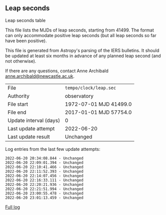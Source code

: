 
## Leap seconds

Leap seconds table

This file lists the MJDs of leap seconds, starting from 41499.
The format can only accommodate positive leap seconds (but all
leap seconds so far have been positive).

This file is generated from Astropy's parsing of the IERS
bulletins. It should be updated at least six months in advance
of any planned leap second (and not otherwise).

If there are any questions, contact Anne Archibald
<anne.archibald@newcastle.ac.uk>.

|     |     |
|:--- |:--- |
| File | `tempo/clock/leap.sec` |
| Authority | observatory |
| File start | 1972-07-01 MJD 41499.0 |
| File end | 2017-01-01 MJD 57754.0 |
| Update interval (days) | 0 |
| Last update attempt | 2022-06-20 |
| Last update result | Unchanged |

Log entries from the last few update attempts:
```
2022-06-20 20:34:08.844 - Unchanged
2022-06-20 22:09:01.394 - Unchanged
2022-06-20 22:10:41.466 - Unchanged
2022-06-20 22:11:52.393 - Unchanged
2022-06-20 22:14:07.456 - Unchanged
2022-06-20 22:16:33.111 - Unchanged
2022-06-20 22:20:21.936 - Unchanged
2022-06-20 22:21:51.994 - Unchanged
2022-06-20 23:00:55.478 - Unchanged
2022-06-20 23:01:13.459 - Unchanged
```
[Full log](https://raw.githubusercontent.com/ipta/pulsar-clock-corrections/main/log/tempo/clock/leap.sec.log)
